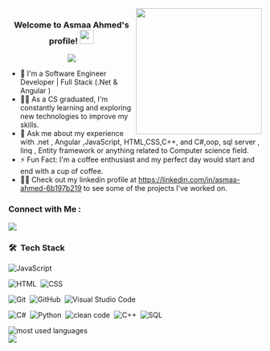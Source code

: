 

<img width="250" align="right" src="https://c.tenor.com/_DOBjnGspYAAAAAM/code-coding.gif">

<h3 align="center">
  Welcome to Asmaa Ahmed's profile!
  <img src="https://media.giphy.com/media/hvRJCLFzcasrR4ia7z/giphy.gif" width="28">
</h3>

<!-- Typing SVG by DenverCoder1 - https://github.com/DenverCoder1/readme-typing-svg -->
<p align="center">
  <a href="https://github.com/DenverCoder1/readme-typing-svg"><img src="https://readme-typing-svg.herokuapp.com/?lines=Software%20Engineering%20developer;Always%20learning%20new%20things&font=Fira%20Code&center=true&width=440&height=45&color=f75c7e&vCenter=true&size=22"></a>
</p> 

- 🏢 I'm a Software Engineer Developer | Full Stack (.Net & Angular )
- 👨‍💻 As a CS graduated, I'm constantly learning and exploring new technologies to improve my skills.
- 💬 Ask me about my experience with .net , Angular ,JavaScript, HTML,CSS,C++, and C#,oop, sql server , linq , Entity framework or anything related to Computer science field.
- ⚡ Fun Fact: I'm a coffee enthusiast and my perfect day would start and end with a cup of coffee.
- 👨‍💻 Check out my linkedin profile at https://linkedin.com/in/asmaa-ahmed-6b197b219 to see some of the projects I've worked on.


### Connect with Me :

<a href="https://linkedin.com/in/asmaa-ahmed-6b197b219" target="_blank"><img src="https://img.shields.io/badge/-Asmaa%20Ahmed-0077B5?style=for-the-badge&logo=Linkedin&logoColor=white"/></a>
<!-- <a href="https://t.me/YousefMohamed01" target="_blank"><img src="https://img.shields.io/badge/-Yousef%20Dergham-0077B5?style=for-the-badge&logo=Telegram&logoColor=white"/></a> -->
### 🛠 &nbsp;Tech Stack
![JavaScript](https://img.shields.io/badge/-JavaScript-05122A?style=flat&logo=javascript)&nbsp;
<!-- ![Bootstrap](https://img.shields.io/badge/-Bootstrap-05122A?style=flat&logo=bootstrap&logoColor=563D7C)&nbsp; -->
![HTML](https://img.shields.io/badge/-HTML-05122A?style=flat&logo=HTML5)&nbsp;
![CSS](https://img.shields.io/badge/-CSS-05122A?style=flat&logo=CSS3&logoColor=1572B6)&nbsp;
<!-- ![React.js](https://img.shields.io/badge/-React-05122A?style=flat&logo=react) -->
<!-- ![Node.js](https://img.shields.io/badge/-Node.js-05122A?style=flat&logo=node.js&logoColor=339933)&nbsp; -->
![Git](https://img.shields.io/badge/-Git-05122A?style=flat&logo=git)&nbsp;
![GitHub](https://img.shields.io/badge/-GitHub-05122A?style=flat&logo=github)&nbsp;
![Visual Studio Code](https://img.shields.io/badge/-Visual%20Studio%20Code-05122A?style=flat&logo=visual-studio-code&logoColor=007ACC)&nbsp;
<!-- ![Sass](https://img.shields.io/badge/-Sass-05122A?style=flat&logo=sass)&nbsp; -->
<!-- ![GraphQL](https://img.shields.io/badge/-GraphQL-05122A?style=flat&logo=GraphQL)&nbsp; -->
![C#](https://img.shields.io/badge/-Csharp-05122A?style=flat&logo=C#)&nbsp;
![Python](https://img.shields.io/badge/-Python%20-05122A?style=flat&logo=python)&nbsp;
![clean code](https://img.shields.io/badge/-CleanCode-05122A?style=flat&logo=Cleancode)&nbsp;
![C++](https://img.shields.io/badge/-C++-05122A?style=flat&logo=C)&nbsp;
![SQL](https://img.shields.io/badge/-sql-05122A?style=flat&logo=sql)&nbsp;



<img align="left" src="https://github-readme-stats.vercel.app/api/top-langs?username=yousefdergham&show_icons=true&locale=en&layout=compact&theme=radical" alt="most used languages" />
<br>
<a href="https://komarev.com/ghpvc/?username=yousefdergham&style=for-the-badge">
    <img src="https://komarev.com/ghpvc/?username=yousefdergham&style=for-the-badge">
</a>
